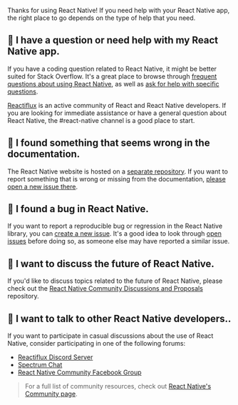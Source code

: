 Thanks for using React Native! If you need help with your React Native app, the right place to go depends on the type of help that you need.


## 🤔 I have a question or need help with my React Native app.

If you have a coding question related to React Native, it might be better suited for Stack Overflow. It's a great place to browse through [frequent questions about using React Native](https://stackoverflow.com/questions/tagged/react-native?sort=frequent&pageSize=15), as well as [ask for help with specific questions](https://stackoverflow.com/questions/tagged/react-native).

[Reactiflux](https://www.reactiflux.com/) is an active community of React and React Native developers. If you are looking for immediate assistance or have a general question about React Native, the #react-native channel is a good place to start.


## 📃 I found something that seems wrong in the documentation.

The React Native website is hosted on a [separate repository](https://github.com/facebook/react-native-website). If you want to report something that is wrong or missing from the documentation, [please open a new issue there](https://github.com/facebook/react-native-website/issues).


## 🐛 I found a bug in React Native.

If you want to report a reproducible bug or regression in the React Native library, you can [create a new issue](https://github.com/facebook/react-native/issues/new?labels=Type%3A+Bug+Report&template=bug_report.md). It's a good idea to look through [open issues](https://github.com/facebook/react-native/issues) before doing so, as someone else may have reported a similar issue.


## 🚀 I want to discuss the future of React Native.

If you'd like to discuss topics related to the future of React Native, please check out the [React Native Community Discussions and Proposals](https://github.com/react-native-community/discussions-and-proposals) repository.


## 💬 I want to talk to other React Native developers..

If you want to participate in casual discussions about the use of React Native, consider participating in one of the following forums:

- [Reactiflux Discord Server](https://www.reactiflux.com)
- [Spectrum Chat](https://spectrum.chat/react-native)
- [React Native Community Facebook Group](https://www.facebook.com/groups/react.native.community)


> For a full list of community resources, check out [React Native's Community page](https://reactnative.dev/help).
